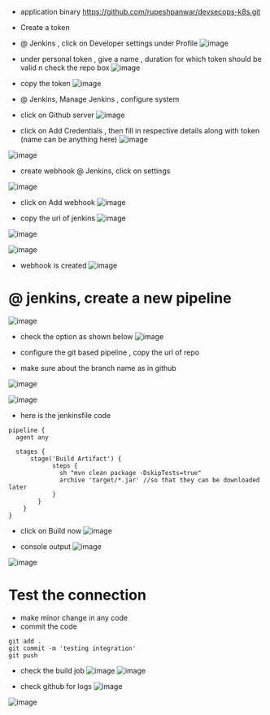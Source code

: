 - application binary https://github.com/rupeshpanwar/devsecops-k8s.git
- Create a token 
- @ Jenkins , click on Developer settings under Profile
![image](https://user-images.githubusercontent.com/75510135/154387790-4490d752-027a-4190-a0a4-93bede316de9.png)

- under personal token , give a name , duration for which token should be valid n check the repo box
![image](https://user-images.githubusercontent.com/75510135/154387975-4c6959e1-32d2-4856-9414-a7b0e00438f6.png)

- copy the token 
![image](https://user-images.githubusercontent.com/75510135/154388176-dcb397b1-5980-4bf2-a07f-11808a923369.png)

- @ Jenkins, Manage Jenkins , configure system
- click on Github server
![image](https://user-images.githubusercontent.com/75510135/154388468-eb6f3bc9-db89-4cf7-8dfb-8105c01ee7af.png)

- click on Add Credentials , then fill in respective details along with token (name can be anything here)
![image](https://user-images.githubusercontent.com/75510135/154388660-08d5b853-039b-4c63-a328-85ff960834d0.png)

![image](https://user-images.githubusercontent.com/75510135/154388786-b509dd44-31af-4089-b5a5-95f109793b4b.png)



- create webhook @ Jenkins, click on settings

![image](https://user-images.githubusercontent.com/75510135/154381691-16cbddf9-6c94-45ff-8f45-516566c0f11b.png)

- click on Add webhook
![image](https://user-images.githubusercontent.com/75510135/154381848-64483bfc-184f-4bf6-9dc4-40744ae823ce.png)

- copy the url of jenkins
![image](https://user-images.githubusercontent.com/75510135/154381938-b1943889-1a42-452e-b9ed-7815fb6b5a92.png)

![image](https://user-images.githubusercontent.com/75510135/154382019-45c9e302-e657-47bf-a761-e94624208587.png)

![image](https://user-images.githubusercontent.com/75510135/154382102-c81071fb-e76c-4c02-9f28-717dc25a9ab3.png)

- webhook is created 
![image](https://user-images.githubusercontent.com/75510135/154382183-65856f00-9dce-49ff-9c7a-145960b6f7c8.png)

# @ jenkins, create a new pipeline
![image](https://user-images.githubusercontent.com/75510135/154383430-37260b49-6a93-4c92-806c-84422c6d42c4.png)

- check the option as shown below
![image](https://user-images.githubusercontent.com/75510135/154383491-b83d235a-690b-474b-bb26-cb9c2ac58125.png)

- configure the git based pipeline , copy the url of repo
- make sure about the branch name as in github

![image](https://user-images.githubusercontent.com/75510135/154383913-80fd0721-ec5d-42fd-9a6f-f161d7bcdbaa.png)

![image](https://user-images.githubusercontent.com/75510135/154384042-f58d8763-ad87-4075-9c17-cc49d05f44bd.png)

- here is the jenkinsfile code
```
pipeline {
  agent any

  stages {
      stage('Build Artifact') {
            steps {
              sh "mvn clean package -DskipTests=true"
              archive 'target/*.jar' //so that they can be downloaded later
            }
        }   
    }
}
```
- click on Build now
![image](https://user-images.githubusercontent.com/75510135/154384793-22f4495e-bc64-4a68-9bea-85a4e5d3cf44.png)

- console output
![image](https://user-images.githubusercontent.com/75510135/154384390-4b432110-2cc9-4ef0-8143-7cb77ac619a5.png)

![image](https://user-images.githubusercontent.com/75510135/154384516-43fecd37-7179-49c5-bb4c-090153743676.png)

# Test the connection
- make minor change in any code
- commit the code
```
git add .
git commit -m 'testing integration'
git push
```

- check the build job
![image](https://user-images.githubusercontent.com/75510135/154389987-483c36a2-9e21-4305-8c42-8fee26059909.png)
![image](https://user-images.githubusercontent.com/75510135/154390029-0906927c-3547-433e-8953-1a93d0934c63.png)

- check github for logs
![image](https://user-images.githubusercontent.com/75510135/154390082-617260b9-445b-4cac-8d34-634481e943d5.png)

![image](https://user-images.githubusercontent.com/75510135/154390129-b18f5388-e9da-4f29-bae3-234becec1df5.png)

